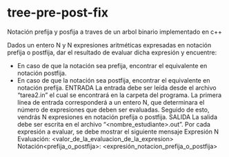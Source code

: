 # tree-pre-post-fix
Notación prefija y posfija a traves de un arbol binario implementado en c++

Dados un entero N y N expresiones aritméticas expresadas en notación
prefija o postfija, dar el resultado de evaluar dicha expresión y encuentre:
* En caso de que la notación sea prefija, encontrar el equivalente en
notación postfija.
* En caso de que la notación sea postfija, encontrar el equivalente en
notación prefija.
ENTRADA
La entrada debe ser leída desde el archivo “tarea2.in” el cual se
encontrará en la carpeta del programa.
La primera línea de entrada corresponderá a un entero N, que
determinara el número de expresiones que deben ser evaluadas. Seguido de
esto, vendrás N expresiones en notación prefija o postfija.
SALIDA
La salida debe ser escrita en el archivo “<nombre_estudiante>.out”.
Por cada expresión a evaluar, se debe mostrar el siguiente mensaje
Expresión N
Evaluación: <valor_de_la_evaluacion_de_la_expresion>
Notación<prefija_o_postfija>: <expresión_notacion_prefija_o_postfija>
